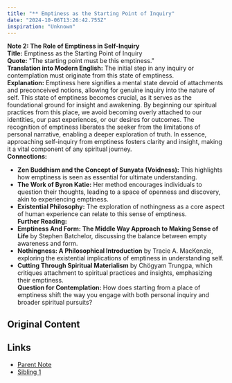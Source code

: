 ```yaml
---
title: "** Emptiness as the Starting Point of Inquiry"
date: "2024-10-06T13:26:42.755Z"
inspiration: "Unknown"
---
```


  
**Note 2: The Role of Emptiness in Self-Inquiry**  
**Title:** Emptiness as the Starting Point of Inquiry  
**Quote:** "The starting point must be this emptiness."  
**Translation into Modern English:** The initial step in any inquiry or contemplation must originate from this state of emptiness.  
**Explanation:** Emptiness here signifies a mental state devoid of attachments and preconceived notions, allowing for genuine inquiry into the nature of self. This state of emptiness becomes crucial, as it serves as the foundational ground for insight and awakening. By beginning our spiritual practices from this place, we avoid becoming overly attached to our identities, our past experiences, or our desires for outcomes. The recognition of emptiness liberates the seeker from the limitations of personal narrative, enabling a deeper exploration of truth. In essence, approaching self-inquiry from emptiness fosters clarity and insight, making it a vital component of any spiritual journey.  
**Connections:**  
- **Zen Buddhism and the Concept of Sunyata (Voidness):** This highlights how emptiness is seen as essential for ultimate understanding.  
- **The Work of Byron Katie:** Her method encourages individuals to question their thoughts, leading to a space of openness and discovery, akin to experiencing emptiness.  
- **Existential Philosophy:** The exploration of nothingness as a core aspect of human experience can relate to this sense of emptiness.  
**Further Reading:**  
- **Emptiness And Form: The Middle Way Approach to Making Sense of Life** by Stephen Batchelor, discussing the balance between empty awareness and form.  
- **Nothingness: A Philosophical Introduction** by Tracie A. MacKenzie, exploring the existential implications of emptiness in understanding self.  
- **Cutting Through Spiritual Materialism** by Chögyam Trungpa, which critiques attachment to spiritual practices and insights, emphasizing their emptiness.  
**Question for Contemplation:** How does starting from a place of emptiness shift the way you engage with both personal inquiry and broader spiritual pursuits?

## Original Content



## Links

- [Parent Note](/parent-note.md)
- [Sibling 1](/zettel1.md)
